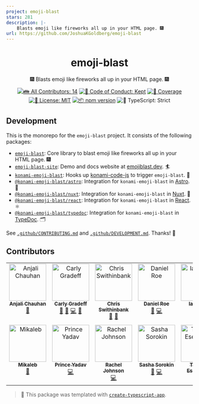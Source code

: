 ```yaml
---
project: emoji-blast
stars: 281
description: |-
    Blasts emoji like fireworks all up in your HTML page. 🎆
url: https://github.com/JoshuaKGoldberg/emoji-blast
---
```


<h1 align="center">emoji-blast</h1>

<p align="center">🎆 Blasts emoji like fireworks all up in your HTML page. 🎆</p>

<p align="center">
	<!-- prettier-ignore-start -->
	<!-- ALL-CONTRIBUTORS-BADGE:START - Do not remove or modify this section -->
	<a href="#contributors" target="_blank"><img alt="👪 All Contributors: 14" src="https://img.shields.io/badge/%F0%9F%91%AA_all_contributors-14-21bb42.svg" /></a>
<!-- ALL-CONTRIBUTORS-BADGE:END -->
	<!-- prettier-ignore-end -->
	<a href="https://github.com/JoshuaKGoldberg/emoji-blast/blob/main/.github/CODE_OF_CONDUCT.md" target="_blank"><img alt="🤝 Code of Conduct: Kept" src="https://img.shields.io/badge/%F0%9F%A4%9D_code_of_conduct-kept-21bb42" /></a>
	<a href="https://codecov.io/gh/JoshuaKGoldberg/emoji-blast" target="_blank"><img alt="🧪 Coverage" src="https://img.shields.io/codecov/c/github/JoshuaKGoldberg/emoji-blast?label=%F0%9F%A7%AA%20coverage" /></a>
	<a href="https://github.com/JoshuaKGoldberg/emoji-blast/blob/main/LICENSE.md" target="_blank"><img alt="📝 License: MIT" src="https://img.shields.io/badge/%F0%9F%93%9D_license-MIT-21bb42.svg"></a>
	<a href="http://npmjs.com/package/emoji-blast"><img alt="📦 npm version" src="https://img.shields.io/npm/v/emoji-blast?color=21bb42&label=%F0%9F%93%A6%20npm" /></a>
	<img alt="💪 TypeScript: Strict" src="https://img.shields.io/badge/%F0%9F%92%AA_typescript-strict-21bb42.svg" />
</p>

## Development

This is the monorepo for the `emoji-blast` project.
It consists of the following packages:

- [`emoji-blast`](./packages/emoji-blast/README.md): Core library to blast emoji like fireworks all up in your HTML page. 🎆
- [`emoji-blast-site`](./packages/emoji-blast-site/README.md): Demo and docs website at <a href="https://emojiblast.dev">emojiblast.dev</a>. 🏄
- [`konami-emoji-blast`](./packages/konami-emoji-blast/README.md): Hooks up <a href="https://github.com/Haeresis/konami-code-js">konami-code-js</a> to trigger `emoji-blast`. 🎇
- [`@konami-emoji-blast/astro`](./packages/konami-emoji-blast-astro/README.md): Integration for `konami-emoji-blast` in <a href="https://astro.build">Astro</a>. 🚀
- [`@konami-emoji-blast/nuxt`](./packages/konami-emoji-blast-react/README.md): Integration for `konami-emoji-blast` in <a href="https:/nuxt.com">Nuxt</a>. 🗻
- [`@konami-emoji-blast/react`](./packages/konami-emoji-blast-react/README.md): Integration for `konami-emoji-blast` in <a href="https:/react.dev">React</a>. ⚛️
- [`@konami-emoji-blast/typedoc`](./packages/konami-emoji-blast-typedoc/README.md): Integration for `konami-emoji-blast` in <a href="https://typedoc.org">TypeDoc</a>. 🗂️

See [`.github/CONTRIBUTING.md`](./.github/CONTRIBUTING.md) and [`.github/DEVELOPMENT.md`](./.github/DEVELOPMENT.md).
Thanks! 💖

## Contributors

<!-- spellchecker: disable -->
<!-- ALL-CONTRIBUTORS-LIST:START - Do not remove or modify this section -->
<!-- prettier-ignore-start -->
<!-- markdownlint-disable -->
<table>
  <tbody>
    <tr>
      <td align="center" valign="top" width="14.28%"><a href="https://github.com/anjali1102"><img src="https://avatars.githubusercontent.com/u/56559378?v=4?s=100" width="100px;" alt="Anjali Chauhan"/><br /><sub><b>Anjali Chauhan</b></sub></a><br /><a href="https://github.com/JoshuaKGoldberg/emoji-blast/issues?q=author%3Aanjali1102" title="Bug reports">🐛</a></td>
      <td align="center" valign="top" width="14.28%"><a href="https://cgradeff.github.io/carly-gradeff/"><img src="https://avatars.githubusercontent.com/u/64032507?v=4?s=100" width="100px;" alt="Carly Gradeff"/><br /><sub><b>Carly Gradeff</b></sub></a><br /><a href="#design-cgradeff" title="Design">🎨</a> <a href="https://github.com/JoshuaKGoldberg/emoji-blast/issues?q=author%3Acgradeff" title="Bug reports">🐛</a> <a href="https://github.com/JoshuaKGoldberg/emoji-blast/commits?author=cgradeff" title="Code">💻</a> <a href="#ideas-cgradeff" title="Ideas, Planning, & Feedback">🤔</a></td>
      <td align="center" valign="top" width="14.28%"><a href="http://chrisswithinbank.net/"><img src="https://avatars.githubusercontent.com/u/357379?v=4?s=100" width="100px;" alt="Chris Swithinbank"/><br /><sub><b>Chris Swithinbank</b></sub></a><br /><a href="https://github.com/JoshuaKGoldberg/emoji-blast/commits?author=delucis" title="Documentation">📖</a> <a href="#ideas-delucis" title="Ideas, Planning, & Feedback">🤔</a></td>
      <td align="center" valign="top" width="14.28%"><a href="https://roe.dev"><img src="https://avatars.githubusercontent.com/u/28706372?v=4?s=100" width="100px;" alt="Daniel Roe"/><br /><sub><b>Daniel Roe</b></sub></a><br /><a href="#ideas-danielroe" title="Ideas, Planning, & Feedback">🤔</a> <a href="https://github.com/JoshuaKGoldberg/emoji-blast/commits?author=danielroe" title="Code">💻</a></td>
      <td align="center" valign="top" width="14.28%"><a href="https://github.com/ian-craig"><img src="https://avatars.githubusercontent.com/u/2031632?v=4?s=100" width="100px;" alt="Ian Craig"/><br /><sub><b>Ian Craig</b></sub></a><br /><a href="#ideas-ian-craig" title="Ideas, Planning, & Feedback">🤔</a></td>
      <td align="center" valign="top" width="14.28%"><a href="http://www.joshuakgoldberg.com"><img src="https://avatars.githubusercontent.com/u/3335181?v=4?s=100" width="100px;" alt="Josh Goldberg"/><br /><sub><b>Josh Goldberg</b></sub></a><br /><a href="https://github.com/JoshuaKGoldberg/emoji-blast/commits?author=JoshuaKGoldberg" title="Code">💻</a> <a href="#maintenance-JoshuaKGoldberg" title="Maintenance">🚧</a> <a href="https://github.com/JoshuaKGoldberg/emoji-blast/issues?q=author%3AJoshuaKGoldberg" title="Bug reports">🐛</a> <a href="#tool-JoshuaKGoldberg" title="Tools">🔧</a> <a href="#ideas-JoshuaKGoldberg" title="Ideas, Planning, & Feedback">🤔</a> <a href="https://github.com/JoshuaKGoldberg/emoji-blast/commits?author=JoshuaKGoldberg" title="Documentation">📖</a></td>
      <td align="center" valign="top" width="14.28%"><a href="https://loige.co"><img src="https://avatars.githubusercontent.com/u/205629?v=4?s=100" width="100px;" alt="Luciano Mammino"/><br /><sub><b>Luciano Mammino</b></sub></a><br /><a href="https://github.com/JoshuaKGoldberg/emoji-blast/commits?author=lmammino" title="Documentation">📖</a> <a href="https://github.com/JoshuaKGoldberg/emoji-blast/commits?author=lmammino" title="Code">💻</a></td>
    </tr>
    <tr>
      <td align="center" valign="top" width="14.28%"><a href="http://mikaleb.com"><img src="https://avatars.githubusercontent.com/u/71285085?v=4?s=100" width="100px;" alt="Mikaleb"/><br /><sub><b>Mikaleb</b></sub></a><br /><a href="https://github.com/JoshuaKGoldberg/emoji-blast/issues?q=author%3Amikaleb" title="Bug reports">🐛</a></td>
      <td align="center" valign="top" width="14.28%"><a href="https://github.com/Princeyadav05"><img src="https://avatars.githubusercontent.com/u/22894003?v=4?s=100" width="100px;" alt="Prince Yadav"/><br /><sub><b>Prince Yadav</b></sub></a><br /><a href="https://github.com/JoshuaKGoldberg/emoji-blast/commits?author=princeyadav05" title="Code">💻</a></td>
      <td align="center" valign="top" width="14.28%"><a href="https://www.racheldev.com/"><img src="https://avatars.githubusercontent.com/u/101299667?v=4?s=100" width="100px;" alt="Rachel Johnson"/><br /><sub><b>Rachel Johnson</b></sub></a><br /><a href="https://github.com/JoshuaKGoldberg/emoji-blast/commits?author=jrachelr" title="Code">💻</a></td>
      <td align="center" valign="top" width="14.28%"><a href="https://github.com/brawaru"><img src="https://avatars.githubusercontent.com/u/10401817?v=4?s=100" width="100px;" alt="Sasha Sorokin"/><br /><sub><b>Sasha Sorokin</b></sub></a><br /><a href="https://github.com/JoshuaKGoldberg/emoji-blast/issues?q=author%3Abrawaru" title="Bug reports">🐛</a> <a href="https://github.com/JoshuaKGoldberg/emoji-blast/commits?author=brawaru" title="Code">💻</a></td>
      <td align="center" valign="top" width="14.28%"><a href="https://github.com/Esemplaret1"><img src="https://avatars.githubusercontent.com/u/34987417?v=4?s=100" width="100px;" alt="Thomas Esemplare"/><br /><sub><b>Thomas Esemplare</b></sub></a><br /><a href="https://github.com/JoshuaKGoldberg/emoji-blast/commits?author=Esemplaret1" title="Code">💻</a></td>
      <td align="center" valign="top" width="14.28%"><a href="https://github.com/helenamerk"><img src="https://avatars.githubusercontent.com/u/7145275?v=4?s=100" width="100px;" alt="helenamerk"/><br /><sub><b>helenamerk</b></sub></a><br /><a href="https://github.com/JoshuaKGoldberg/emoji-blast/commits?author=helenamerk" title="Code">💻</a></td>
      <td align="center" valign="top" width="14.28%"><a href="https://github.com/joemcil"><img src="https://avatars.githubusercontent.com/u/126059816?v=4?s=100" width="100px;" alt="joemcil"/><br /><sub><b>joemcil</b></sub></a><br /><a href="https://github.com/JoshuaKGoldberg/emoji-blast/issues?q=author%3Ajoemcil" title="Bug reports">🐛</a></td>
    </tr>
  </tbody>
</table>

<!-- markdownlint-restore -->
<!-- prettier-ignore-end -->

<!-- ALL-CONTRIBUTORS-LIST:END -->
<!-- spellchecker: enable -->

> 💙 This package was templated with [`create-typescript-app`](https://github.com/JoshuaKGoldberg/create-typescript-app).

